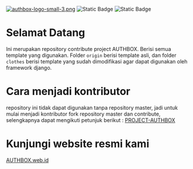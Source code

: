 [![authbox-logo-small-3.png](https://i.postimg.cc/t4WwwZxf/authbox-logo-small-3.png)](https://postimg.cc/Yv2dmS8f) 
![Static Badge](https://img.shields.io/badge/python-3.8-blue) 
![Static Badge](https://img.shields.io/badge/django-4.0-green) 

# Selamat Datang 

Ini merupakan repository contribute project AUTHBOX. Berisi semua template yang digunakan. Folder `origin` berisi template asli, dan folder `clothes` berisi template yang sudah dimodifikasi agar dapat digunakan oleh framework django.


# Cara menjadi kontributor
repository ini tidak dapat digunakan tanpa repository master, jadi untuk mulai menjadi kontributor fork repository master dan contribute, selengkapnya dapat mengikuti petunjuk berikut : 
[PROJECT-AUTHBOX](https://github.com/PROJECT-AUTHBOX/authbox-master)


# Kunjungi website resmi kami 
[AUTHBOX.web.id](https://authbox.web.id)
